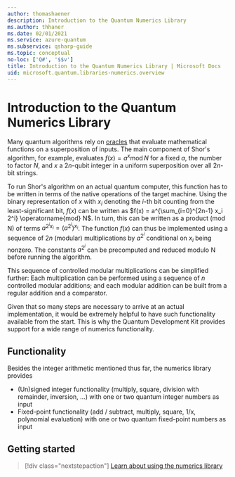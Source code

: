 ```yaml
---
author: thomashaener
description: Introduction to the Quantum Numerics Library
ms.author: thhaner
ms.date: 02/01/2021
ms.service: azure-quantum
ms.subservice: qsharp-guide
ms.topic: conceptual
no-loc: ['Q#', '$$v']
title: Introduction to the Quantum Numerics Library | Microsoft Docs
uid: microsoft.quantum.libraries-numerics.overview
---
```


# Introduction to the Quantum Numerics Library

Many quantum algorithms rely on [oracles](xref:microsoft.quantum.concepts.oracles) that evaluate mathematical functions on a superposition of inputs.
The main component of Shor's algorithm, for example, evaluates $f(x) = a^x\operatorname{mod} N$ for a fixed $a$, the number to factor $N$, and $x$ a $2n$-qubit integer in a uniform superposition over all $2n$-bit strings.

To run Shor's algorithm on an actual quantum computer, this function has to be written in terms of the native operations of the target machine.
Using the binary representation of $x$ with $x_i$ denoting the $i$-th bit counting from the least-significant bit, $f(x)$ can be written as $f(x) = a^{\sum_{i=0}^{2n-1} x_i 2^i} \operatorname{mod} N$.
In turn, this can be written as a product (mod N) of terms $a^{2^i x_i}=(a^{2^i})^{x_i}$. The function $f(x)$ can thus be implemented using a sequence of $2n$ (modular) multiplications by $a^{2^i}$ conditional on $x_i$ being nonzero. The constants $a^{2^i}$ can be precomputed and reduced modulo N before running the algorithm.

This sequence of controlled modular multiplications can be simplified further: Each multiplication can be performed using a sequence of $n$ controlled modular additions; and each modular addition can be built from a regular addition and a comparator.


Given that so many steps are necessary to arrive at an actual implementation, it would be extremely helpful to have such functionality available from the start.
This is why the Quantum Development Kit provides support for a wide range of numerics functionality.


## Functionality

Besides the integer arithmetic mentioned thus far, the numerics library provides

- (Un)signed integer functionality (multiply, square, division with remainder, inversion, ...) with one or two quantum integer numbers as input
- Fixed-point functionality (add / subtract, multiply, square, 1/x, polynomial evaluation) with one or two quantum fixed-point numbers as input

## Getting started

> [!div class="nextstepaction"]
> [Learn about using the numerics library](xref:microsoft.quantum.libraries-numerics.usage)